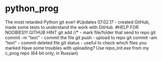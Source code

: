 # python_prog
The most retarded Python git ever!
#Updates
07.02.17 - created GitHub, made some tests to understand the work with GitHub. 
#HELP FOR NOOBIES!!! GITHUB HINT
git add <file>/<folder>/* - mark file/folder that send to repo
git commit -m "text" - commit the file
git push - upload to repo
git commit -am "text" - commit deleted file
git status - useful to check which files you marked
Have some troubles with uploading? Use repo_init.exe from my c_prog repo (64 bit only, in Russian)